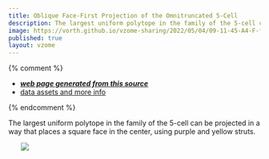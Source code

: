 ```yaml
---
title: Oblique Face-First Projection of the Omnitruncated 5-Cell
description: The largest uniform polytope in the family of the 5-cell can be projected in a way that places a square face in the center, using purple and yellow struts.	
image: https://vorth.github.io/vzome-sharing/2022/05/04/09-11-45-A4-F-face-first-purple-yellow/A4-F-face-first-purple-yellow.png
published: true
layout: vzome
---
```


{% comment %}
 - [***web page generated from this source***](<https://vorth.github.io/vzome-sharing/2022/05/04/A4-F-face-first-purple-yellow-09-11-45.html>)
 - [data assets and more info](<https://github.com/vorth/vzome-sharing/tree/main/2022/05/04/09-11-45-A4-F-face-first-purple-yellow/>)
 
{% endcomment %}

The largest uniform polytope in the family of the 5-cell can be projected in a way that places a square face in the center, using purple and yellow struts.	

<vzome-viewer style="width: 87%; height: 60vh; margin: 5%"
       src="https://vorth.github.io/vzome-sharing/2022/05/04/09-11-45-A4-F-face-first-purple-yellow/A4-F-face-first-purple-yellow.vZome" >
  <img src="https://vorth.github.io/vzome-sharing/2022/05/04/09-11-45-A4-F-face-first-purple-yellow/A4-F-face-first-purple-yellow.png" />
</vzome-viewer>
